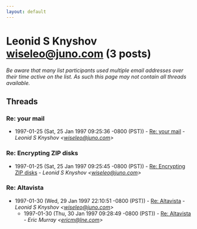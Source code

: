 ```yaml
---
layout: default
---
```


# Leonid S Knyshov <wiseleo@juno.com> (3 posts)

_Be aware that many list participants used multiple email addresses over their time active on the list. As such this page may not contain all threads available._

## Threads

### Re: your mail
+ 1997-01-25 (Sat, 25 Jan 1997 09:25:36 -0800 (PST)) - [Re: your mail](/archive/1997/01/8d21dafabe7a4b57210a44c7e74f12ede72f5ac52aa74672049b8da84a6f29b8) - _Leonid S Knyshov \<wiseleo@juno.com\>_

### Re: Encrypting ZIP disks
+ 1997-01-25 (Sat, 25 Jan 1997 09:25:45 -0800 (PST)) - [Re: Encrypting ZIP disks](/archive/1997/01/9b38630f8d9bdf56d11970a9fdbba6e539b6a2281ac57f68fb66cfafc6669449) - _Leonid S Knyshov \<wiseleo@juno.com\>_

### Re: Altavista
+ 1997-01-30 (Wed, 29 Jan 1997 22:10:51 -0800 (PST)) - [Re: Altavista](/archive/1997/01/5ed810b9af832cc3069051852d009baddaebfd053f8ead7c94e8cfb9faa3ec1e) - _Leonid S Knyshov \<wiseleo@juno.com\>_
  + 1997-01-30 (Thu, 30 Jan 1997 09:28:49 -0800 (PST)) - [Re: Altavista](/archive/1997/01/7fba3d94cc3079a256ee9cd2254d970d9d8fd3829e2d5daa77f02aa602b77393) - _Eric Murray \<ericm@lne.com\>_

